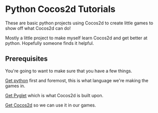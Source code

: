 # Python Cocos2d Tutorials

These are basic python projects using Cocos2d to create little games to show off what Cocos2d can do!

Mostly a little project to make myself learn Cocos2d and get better at python. Hopefully someone finds it helpful.

## Prerequisites

You're going to want to make sure that you have a few things.


[Get python](https://www.python.org/downloads/) first and foremost, this is what language we're making the games in.

[Get Pyglet](https://bitbucket.org/pyglet/pyglet/downloads) which is what Cocos2d is built upon.

[Get Cocos2d](https://github.com/adamwiggins/cocos2d) so we can use it in our games.